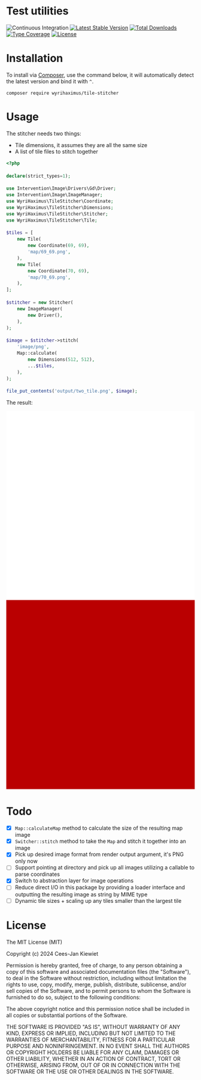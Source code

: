 # Test utilities

![Continuous Integration](https://github.com/wyrihaximus/php-tile-stitcher/workflows/Continuous%20Integration/badge.svg)
[![Latest Stable Version](https://poser.pugx.org/wyrihaximus/tile-stitcher/v/stable.png)](https://packagist.org/packages/wyrihaximus/tile-stitcher)
[![Total Downloads](https://poser.pugx.org/wyrihaximus/tile-stitcher/downloads.png)](https://packagist.org/packages/wyrihaximus/tile-stitcher/stats)
[![Type Coverage](https://shepherd.dev/github/WyriHaximus/php-tile-stitcher/coverage.svg)](https://shepherd.dev/github/WyriHaximus/php-tile-stitcher)
[![License](https://poser.pugx.org/wyrihaximus/tile-stitcher/license.png)](https://packagist.org/packages/wyrihaximus/tile-stitcher)

# Installation

To install via [Composer](http://getcomposer.org/), use the command below, it will automatically detect the latest version and bind it with `^`.

```
composer require wyrihaximus/tile-stitcher
```

# Usage

The stitcher needs two things:
* Tile dimensions, it assumes they are all the same size
* A list of tile files to stitch together

```php
<?php

declare(strict_types=1);

use Intervention\Image\Drivers\Gd\Driver;
use Intervention\Image\ImageManager;
use WyriHaximus\TileStitcher\Coordinate;
use WyriHaximus\TileStitcher\Dimensions;
use WyriHaximus\TileStitcher\Stitcher;
use WyriHaximus\TileStitcher\Tile;

$tiles = [
    new Tile(
        new Coordinate(69, 69),
        'map/69_69.png',
    ),
    new Tile(
        new Coordinate(70, 69),
        'map/70_69.png',
    ),
];

$stitcher = new Stitcher(
    new ImageManager(
        new Driver(),
    ),
);

$image = $stitcher->stitch(
    'image/png',
    Map::calculate(
        new Dimensions(512, 512),
        ...$tiles,
    ),
);

file_put_contents('output/two_tile.png', $image);
```

The result:

![Two tile stitched image](tests/maps/1x2.png)

# Todo

- [X] `Map::calculateMap` method to calculate the size of the resulting map image
- [X] `Switcher::stitch` method to take the `Map` and stitch it together into an image
- [X] Pick up desired image format from render output argument, it's PNG only now
- [ ] Support pointing at directory and pick up all images utilizing a callable to parse coordinates
- [X] Switch to abstraction layer for image operations
- [ ] Reduce direct I/O in this package by providing a loader interface and outputting the resulting image as string by MIME type
- [ ] Dynamic tile sizes + scaling up any tiles smaller than the largest tile

# License

The MIT License (MIT)

Copyright (c) 2024 Cees-Jan Kiewiet

Permission is hereby granted, free of charge, to any person obtaining a copy
of this software and associated documentation files (the "Software"), to deal
in the Software without restriction, including without limitation the rights
to use, copy, modify, merge, publish, distribute, sublicense, and/or sell
copies of the Software, and to permit persons to whom the Software is
furnished to do so, subject to the following conditions:

The above copyright notice and this permission notice shall be included in all
copies or substantial portions of the Software.

THE SOFTWARE IS PROVIDED "AS IS", WITHOUT WARRANTY OF ANY KIND, EXPRESS OR
IMPLIED, INCLUDING BUT NOT LIMITED TO THE WARRANTIES OF MERCHANTABILITY,
FITNESS FOR A PARTICULAR PURPOSE AND NONINFRINGEMENT. IN NO EVENT SHALL THE
AUTHORS OR COPYRIGHT HOLDERS BE LIABLE FOR ANY CLAIM, DAMAGES OR OTHER
LIABILITY, WHETHER IN AN ACTION OF CONTRACT, TORT OR OTHERWISE, ARISING FROM,
OUT OF OR IN CONNECTION WITH THE SOFTWARE OR THE USE OR OTHER DEALINGS IN THE
SOFTWARE.
